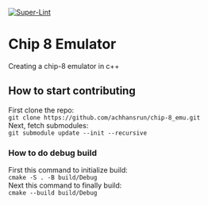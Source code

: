 [![Super-Lint](https://github.com/achhansrun/chip-8_emu/actions/workflows/super-lint.yml/badge.svg)](https://github.com/achhansrun/chip-8_emu/actions/workflows/super-lint.yml)
# Chip 8 Emulator
Creating a chip-8 emulator in c++

## How to start contributing

First clone the repo:  
`git clone https://github.com/achhansrun/chip-8_emu.git`  
Next, fetch submodules:  
`git submodule update --init --recursive`

### How to do debug build

First this command to initialize build:  
`cmake -S . -B build/Debug`  
Next this command to finally build:  
`cmake --build build/Debug`  
